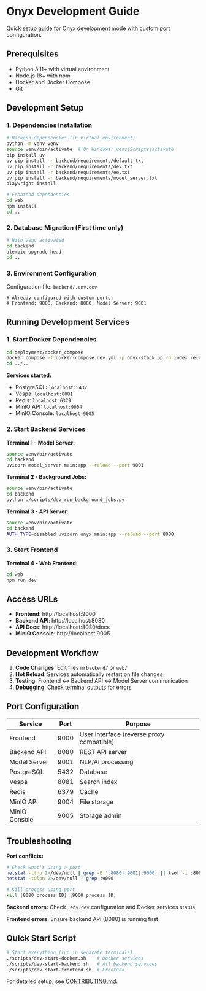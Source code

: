 # Onyx Development Guide

Quick setup guide for Onyx development mode with custom port configuration.

## Prerequisites

- Python 3.11+ with virtual environment
- Node.js 18+ with npm
- Docker and Docker Compose
- Git

## Development Setup

### 1. Dependencies Installation

```bash
# Backend dependencies (in virtual environment)
python -m venv venv
source venv/bin/activate  # On Windows: venv\Scripts\activate
pip install uv
uv pip install -r backend/requirements/default.txt
uv pip install -r backend/requirements/dev.txt
uv pip install -r backend/requirements/ee.txt
uv pip install -r backend/requirements/model_server.txt
playwright install

# Frontend dependencies
cd web
npm install
cd ..
```

### 2. Database Migration (First time only)

```bash
# With venv activated
cd backend
alembic upgrade head
cd ..
```

### 3. Environment Configuration

Configuration file: `backend/.env.dev`
```env
# Already configured with custom ports:
# Frontend: 9000, Backend: 8080, Model Server: 9001
```

## Running Development Services

### 1. Start Docker Dependencies

```bash
cd deployment/docker_compose
docker compose -f docker-compose.dev.yml -p onyx-stack up -d index relational_db cache minio
cd ../..
```

**Services started:**
- PostgreSQL: `localhost:5432`
- Vespa: `localhost:8081`  
- Redis: `localhost:6379`
- MinIO API: `localhost:9004`
- MinIO Console: `localhost:9005`

### 2. Start Backend Services

**Terminal 1 - Model Server:**
```bash
source venv/bin/activate
cd backend
uvicorn model_server.main:app --reload --port 9001
```

**Terminal 2 - Background Jobs:**
```bash
source venv/bin/activate
cd backend
python ./scripts/dev_run_background_jobs.py
```

**Terminal 3 - API Server:**
```bash
source venv/bin/activate
cd backend
AUTH_TYPE=disabled uvicorn onyx.main:app --reload --port 8080
```

### 3. Start Frontend

**Terminal 4 - Web Frontend:**
```bash
cd web
npm run dev
```

## Access URLs

- **Frontend**: http://localhost:9000
- **Backend API**: http://localhost:8080
- **API Docs**: http://localhost:8080/docs
- **MinIO Console**: http://localhost:9005

## Development Workflow

1. **Code Changes**: Edit files in `backend/` or `web/`
2. **Hot Reload**: Services automatically restart on file changes
3. **Testing**: Frontend ↔ Backend API ↔ Model Server communication
4. **Debugging**: Check terminal outputs for errors

## Port Configuration

| Service | Port | Purpose |
|---------|------|---------|
| Frontend | 9000 | User interface (reverse proxy compatible) |
| Backend API | 8080 | REST API server |
| Model Server | 9001 | NLP/AI processing |
| PostgreSQL | 5432 | Database |
| Vespa | 8081 | Search index |
| Redis | 6379 | Cache |
| MinIO API | 9004 | File storage |
| MinIO Console | 9005 | Storage admin |

## Troubleshooting

**Port conflicts:**
```bash
# Check what's using a port
netstat -tlnp 2>/dev/null | grep -E ':8080|:9001|:9000' || lsof -i :8080,9001,9000 2>/dev/null
netstat -tulpn 2>/dev/null | grep :9000

# Kill process using port
kill [8080 process ID] [9000 process ID]
```

**Backend errors:** Check `.env.dev` configuration and Docker services status

**Frontend errors:** Ensure backend API (8080) is running first

## Quick Start Script

```bash
# Start everything (run in separate terminals)
./scripts/dev-start-docker.sh    # Docker services
./scripts/dev-start-backend.sh   # All backend services  
./scripts/dev-start-frontend.sh  # Frontend
```

For detailed setup, see [CONTRIBUTING.md](./CONTRIBUTING.md).
